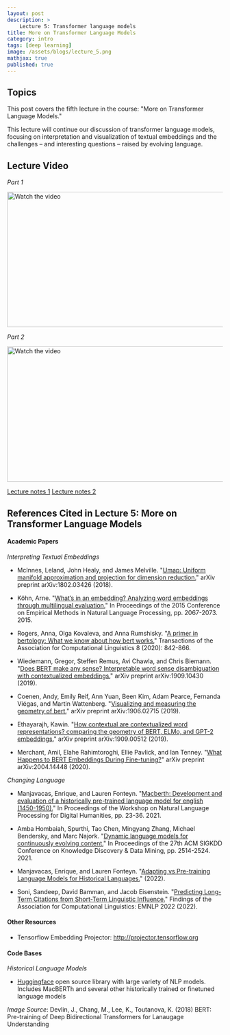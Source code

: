 ```yaml
---
layout: post
description: >
    Lecture 5: Transformer language models 
title: More on Transformer Language Models
category: intro
tags: [deep learning]
image: /assets/blogs/lecture_5.png
mathjax: true
published: true
---
```


## Topics

This post covers the fifth lecture in the course: "More on Transformer Language Models." 

This lecture will continue our discussion of transformer language models, focusing on interpretation and visualization of textual embeddings and the challenges – and interesting questions – raised by evolving language. 

## Lecture Video

_Part 1_

<a href="https://www.youtube.com/watch?v=Pe67rtgqCqI&ab_channel=MelissaDell" target="_blank">
 <img src="http://img.youtube.com/vi/Pe67rtgqCqI/mqdefault.jpg" alt="Watch the video" width="560" height="315" />
</a>

_Part 2_

<a href="https://www.youtube.com/watch?v=GgajRRH8Efg&ab_channel=MelissaDell" target="_blank">
 <img src="http://img.youtube.com/vi/GgajRRH8Efg/mqdefault.jpg" alt="Watch the video" width="560" height="315" />
</a>

[Lecture notes 1](https://www.dropbox.com/s/huwe3209ybxiuzr/lecture_transformerLMs.pdf?dl=0)
[Lecture notes 2](https://www.dropbox.com/s/5k79dr2ctpy44a7/lecture_moreLMs.pdf?dl=0)

## References Cited in Lecture 5: More on Transformer Language Models

#### Academic Papers

_Interpreting Textual Embeddings_

- McInnes, Leland, John Healy, and James Melville. "[Umap: Uniform manifold approximation and projection for dimension reduction.](https://arxiv.org/pdf/1802.03426.pdf)" arXiv preprint arXiv:1802.03426 (2018). 

- Köhn, Arne. "[What’s in an embedding? Analyzing word embeddings through multilingual evaluation.](https://edoc.sub.uni-hamburg.de/informatik/volltexte/2015/213/pdf/Koehn_whatsinanembedding.pdf)" In Proceedings of the 2015 Conference on Empirical Methods in Natural Language Processing, pp. 2067-2073. 2015.

- Rogers, Anna, Olga Kovaleva, and Anna Rumshisky. "[A primer in bertology: What we know about how bert works.](https://watermark.silverchair.com/tacl_a_00349.pdf?)" Transactions of the Association for Computational Linguistics 8 (2020): 842-866.

- Wiedemann, Gregor, Steffen Remus, Avi Chawla, and Chris Biemann. "[Does BERT make any sense? Interpretable word sense disambiguation with contextualized embeddings.](https://arxiv.org/pdf/1909.10430.pdf)" arXiv preprint arXiv:1909.10430 (2019).

- Coenen, Andy, Emily Reif, Ann Yuan, Been Kim, Adam Pearce, Fernanda Viégas, and Martin Wattenberg. "[Visualizing and measuring the geometry of bert.](https://proceedings.neurips.cc/paper/2019/file/159c1ffe5b61b41b3c4d8f4c2150f6c4-Paper.pdf)" arXiv preprint arXiv:1906.02715 (2019).

- Ethayarajh, Kawin. "[How contextual are contextualized word representations? comparing the geometry of BERT, ELMo, and GPT-2 embeddings.](https://arxiv.org/pdf/1909.00512.pdf)" arXiv preprint arXiv:1909.00512 (2019).

- Merchant, Amil, Elahe Rahimtoroghi, Ellie Pavlick, and Ian Tenney. "[What Happens to BERT Embeddings During Fine-tuning?](https://arxiv.org/pdf/2004.14448.pdf)" arXiv preprint arXiv:2004.14448 (2020).

_Changing Language_

- Manjavacas, Enrique, and Lauren Fonteyn. "[Macberth: Development and evaluation of a historically pre-trained language model for english (1450-1950).](https://aclanthology.org/2021.nlp4dh-1.4.pdf)" In Proceedings of the Workshop on Natural Language Processing for Digital Humanities, pp. 23-36. 2021.

- Amba Hombaiah, Spurthi, Tao Chen, Mingyang Zhang, Michael Bendersky, and Marc Najork. "[Dynamic language models for continuously evolving content.](https://dl.acm.org/doi/pdf/10.1145/3447548.3467162)" In Proceedings of the 27th ACM SIGKDD Conference on Knowledge Discovery & Data Mining, pp. 2514-2524. 2021.

- Manjavacas, Enrique, and Lauren Fonteyn. "[Adapting vs Pre-training Language Models for Historical Languages.](https://jdmdh.episciences.org/9690/pdf)" (2022).

- Soni, Sandeep, David Bamman, and Jacob Eisenstein. "[Predicting Long-Term Citations from Short-Term Linguistic Influence.](https://arxiv.org/pdf/2210.13628.pdf)" Findings of the Association for Computational Linguistics: EMNLP 2022 (2022).



#### Other Resources

- Tensorflow Embedding Projector: http://projector.tensorflow.org

#### Code Bases

_Historical Language Models_

- [Huggingface](https://github.com/huggingface) open source library with large variety of NLP models. Includes MacBERTh and several other historically trained or finetuned language models

_Image Source_: Devlin, J., Chang, M., Lee, K., Toutanova, K. (2018) BERT: Pre-training of Deep Bidirectional Transformers for Lanaugage Understanding